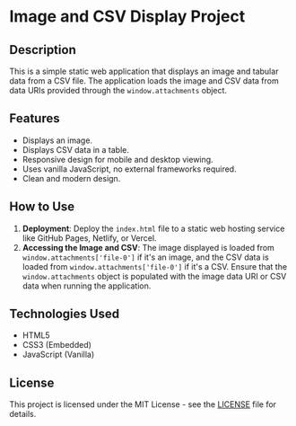 # Image and CSV Display Project

## Description

This is a simple static web application that displays an image and tabular data from a CSV file. The application loads the image and CSV data from data URIs provided through the `window.attachments` object.

## Features

- Displays an image.
- Displays CSV data in a table.
- Responsive design for mobile and desktop viewing.
- Uses vanilla JavaScript, no external frameworks required.
- Clean and modern design.

## How to Use

1.  **Deployment**: Deploy the `index.html` file to a static web hosting service like GitHub Pages, Netlify, or Vercel.
2.  **Accessing the Image and CSV**: The image displayed is loaded from `window.attachments['file-0']` if it's an image, and the CSV data is loaded from `window.attachments['file-0']` if it's a CSV. Ensure that the `window.attachments` object is populated with the image data URI or CSV data when running the application.

## Technologies Used

-   HTML5
-   CSS3 (Embedded)
-   JavaScript (Vanilla)

## License

This project is licensed under the MIT License - see the [LICENSE](LICENSE) file for details.